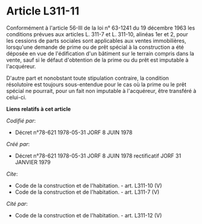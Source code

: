 # Article L311-11

Conformément à l'article 56-III de la loi n° 63-1241 du 19 décembre 1963 les conditions prévues aux articles L. 311-7 et L.
311-10, alinéas 1er et 2, pour les cessions de parts sociales sont applicables aux ventes immobilières, lorsqu'une demande de
prime ou de prêt spécial à la construction a été déposée en vue de l'édification d'un bâtiment sur le terrain compris dans la
vente, sauf si le défaut d'obtention de la prime ou du prêt est imputable à l'acquéreur. 

D'autre part et nonobstant toute stipulation contraire, la condition résolutoire est toujours sous-entendue pour le cas où la
prime ou le prêt spécial ne pourrait, pour un fait non imputable à l'acquéreur, être transféré à celui-ci.

**Liens relatifs à cet article**

_Codifié par_:

  - Décret n°78-621 1978-05-31 JORF 8 JUIN 1978

_Créé par_:

  - Décret n°78-621 1978-05-31 JORF 8 JUIN 1978 rectificatif JORF 31 JANVIER 1979

_Cite_:

  - Code de la construction et de l'habitation. - art. L311-10 (V)
  - Code de la construction et de l'habitation. - art. L311-7 (V)

_Cité par_:

  - Code de la construction et de l'habitation. - art. L311-12 (V)
